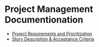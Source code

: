 # Project Management Documentionation
- [Project Requirements and Prioritization](project-requirements.md)
- [Story Description & Acceptance Criteria](user-stories.md)